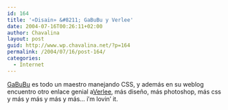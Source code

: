 ```yaml
---
id: 164
title: '«Disain» &#8211; GaBuBu y Verlee'
date: 2004-07-16T00:26:11+02:00
author: Chavalina
layout: post
guid: http://www.wp.chavalina.net/?p=164
permalink: /2004/07/16/post-164/
categories:
  - Internet
---
```

<a href="http://www.nv30.com/mt/" target="_blank">GaBuBu</a> es todo un maestro manejando CSS, y además en su weblog encuentro otro enlace genial a<a href="http://veerle.duoh.com/" target="_blank">Verlee</a>, más dise&ntilde;o, más photoshop, más css y más y más y más y más… i&prime;m lovin&prime; it.